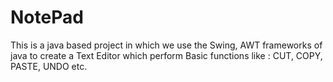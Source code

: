# NotePad
This is a java based project in which we use the Swing, AWT frameworks of java to create a Text Editor which perform Basic functions like :  CUT, COPY, PASTE, UNDO etc. 
